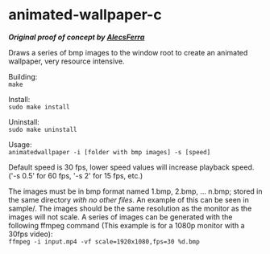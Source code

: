# animated-wallpaper-c
___Original proof of concept by [AlecsFerra](https://gist.github.com/AlecsFerra/ef1cc008990319f3b676eb2d8aa89903)___

Draws a series of bmp images to the window root to create an animated wallpaper, very resource intensive.  

Building:  
```make```

Install:  
```sudo make install```

Uninstall:  
```sudo make uninstall```

Usage:  
```animatedwallpaper -i [folder with bmp images] -s [speed]```

Default speed is 30 fps, lower speed values will increase playback speed. ('-s 0.5' for 60 fps, '-s 2' for 15 fps, etc.)

The images must be in bmp format named 1.bmp, 2.bmp, ... n.bmp; stored in the same directory *with no other files*. An example of this can be seen in sample/. 
The images should be the same resolution as the monitor as the images will not scale. A series of images can be generated with the following ffmpeg command (This example is for a 1080p monitor with a 30fps video):  
```ffmpeg -i input.mp4 -vf scale=1920x1080,fps=30 %d.bmp```  



